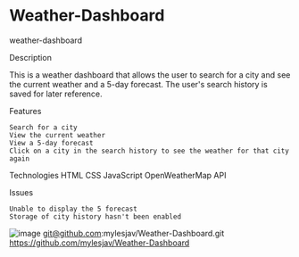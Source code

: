 # Weather-Dashboard

weather-dashboard

Description

This is a weather dashboard that allows the user to search for a city and see the current weather and a 5-day forecast. The user's search history is saved for later reference. 

Features

    Search for a city
    View the current weather
    View a 5-day forecast
    Click on a city in the search history to see the weather for that city again

Technologies
    HTML
    CSS
    JavaScript
    OpenWeatherMap API

Issues

    Unable to display the 5 forecast
    Storage of city history hasn't been enabled

![image](https://github.com/mylesjav/Weather-Dashboard/assets/152746324/c8507ff7-d6be-4457-aca5-03e5ad065683)
git@github.com:mylesjav/Weather-Dashboard.git
https://github.com/mylesjav/Weather-Dashboard
